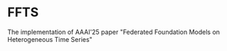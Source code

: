 # FFTS
The implementation of AAAI'25 paper "Federated Foundation Models on Heterogeneous Time Series"
